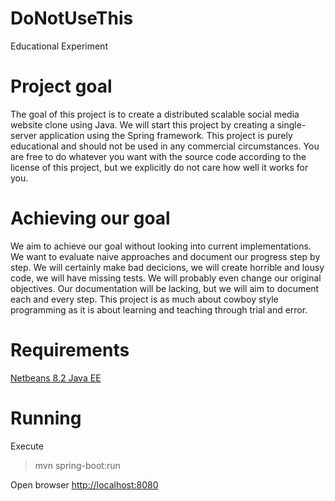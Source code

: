 # DoNotUseThis
Educational Experiment

# Project goal

The goal of this project is to create a distributed scalable social media website clone using Java. We will start this project by creating a single-server application using the Spring framework. This project is purely educational and should not be used in any commercial circumstances. You are free to do whatever you want with the source code according to the license of this project, but we explicitly do not care how well it works for you.

# Achieving our goal

We aim to achieve our goal without looking into current implementations. We want to evaluate naive approaches and document our progress step by step. We will certainly make bad decicions, we will create horrible and lousy code, we will have missing tests. We will probably even change our original objectives. Our documentation will be lacking, but we will aim to document each and every step. This project is as much about cowboy style programming as it is about learning and teaching through trial and error.

# Requirements

[Netbeans 8.2 Java EE](https://netbeans.org/downloads/index.html)

# Running

Execute

> mvn spring-boot:run

Open browser [http://localhost:8080](http://localhost:8080)
